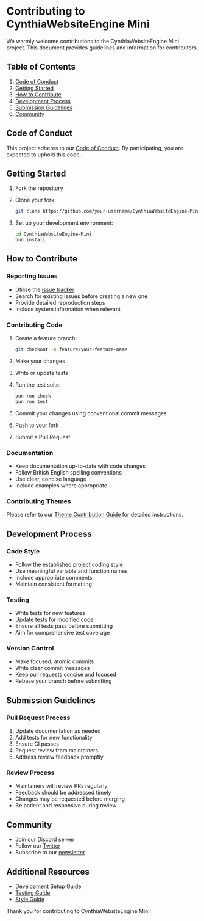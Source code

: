 # Contributing to CynthiaWebsiteEngine Mini

We warmly welcome contributions to the CynthiaWebsiteEngine Mini project. This document provides guidelines and information for contributors.

## Table of Contents

1. [Code of Conduct](#code-of-conduct)
2. [Getting Started](#getting-started)
3. [How to Contribute](#how-to-contribute)
4. [Development Process](#development-process)
5. [Submission Guidelines](#submission-guidelines)
6. [Community](#community)

## Code of Conduct

This project adheres to our [Code of Conduct](CODE_OF_CONDUCT.md). By participating, you are expected to uphold this code.

## Getting Started

1. Fork the repository
2. Clone your fork:

   ```bash
   git clone https://github.com/your-username/CynthiaWebsiteEngine-Mini.git
   ```

3. Set up your development environment:

   ```bash
   cd CynthiaWebsiteEngine-Mini
   bun install
   ```

## How to Contribute

### Reporting Issues

- Utilise the [issue tracker](https://github.com/CynthiaWebsiteEngine/Mini/issues)
- Search for existing issues before creating a new one
- Provide detailed reproduction steps
- Include system information when relevant

### Contributing Code

1. Create a feature branch:

   ```bash
   git checkout -b feature/your-feature-name
   ```

2. Make your changes
3. Write or update tests
4. Run the test suite:

   ```bash
   bun run check
   bun run test
   ```

5. Commit your changes using conventional commit messages
6. Push to your fork
7. Submit a Pull Request

### Documentation

- Keep documentation up-to-date with code changes
- Follow British English spelling conventions
- Use clear, concise language
- Include examples where appropriate

### Contributing Themes

Please refer to our [Theme Contribution Guide](docs/contributing/add-theme.md) for detailed instructions.

## Development Process

### Code Style

- Follow the established project coding style
- Use meaningful variable and function names
- Include appropriate comments
- Maintain consistent formatting

### Testing

- Write tests for new features
- Update tests for modified code
- Ensure all tests pass before submitting
- Aim for comprehensive test coverage

### Version Control

- Make focused, atomic commits
- Write clear commit messages
- Keep pull requests concise and focused
- Rebase your branch before submitting

## Submission Guidelines

### Pull Request Process

1. Update documentation as needed
2. Add tests for new functionality
3. Ensure CI passes
4. Request review from maintainers
5. Address review feedback promptly

### Review Process

- Maintainers will review PRs regularly
- Feedback should be addressed timely
- Changes may be requested before merging
- Be patient and responsive during review

## Community

- Join our [Discord server](https://discord.gg/your-invite-link)
- Follow our [Twitter](https://twitter.com/your-handle)
- Subscribe to our [newsletter](https://your-newsletter-url.com)

## Additional Resources

- [Development Setup Guide](docs/development-setup.md)
- [Testing Guide](docs/testing.md)
- [Style Guide](docs/style-guide.md)

Thank you for contributing to CynthiaWebsiteEngine Mini!
